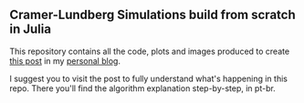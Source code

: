 ## Cramer-Lundberg Simulations build from scratch in Julia

This repository contains all the code, plots and images produced to create [this post](https://augustocl.github.io/AugustoLeal/post/2021-07-18-simulando-ruina-julia-x-python/) in my [personal blog](https://augustocl.github.io/AugustoLeal/).

I suggest you to visit the post to fully understand what's happening in this repo. There you'll find the algorithm explanation step-by-step, in pt-br. 
